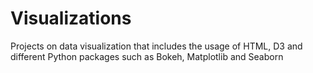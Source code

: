 # Visualizations
Projects on data visualization that includes the usage of HTML, D3 and different Python packages such as Bokeh, Matplotlib and Seaborn
